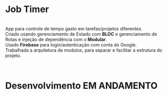 # Job Timer

<br>App para controle de tempo gasto em tarefas/projetos diferentes. 
<br>Criado usando gerenciamento de Estado com <b>BLOC</b> e gerenciamento de Rotas e injeção de dependência com o <b> Modular</b>.
<br>Usado <b>Firebase</b> para login/autenticação com conta do Google.
<br>Trabalhada a arquitetura de modulos, para separar e facilitar a estrutura do projeto.

<br>

# Desenvolvimento EM ANDAMENTO
